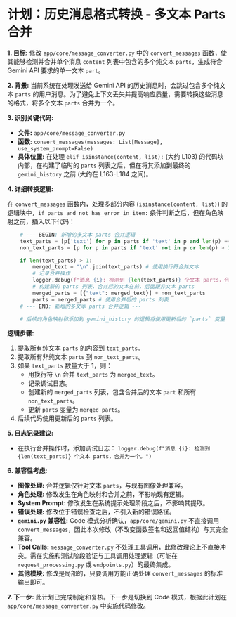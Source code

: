 # 计划：历史消息格式转换 - 多文本 Parts 合并

**1. 目标:**
修改 `app/core/message_converter.py` 中的 `convert_messages` 函数，使其能够检测并合并单个消息 `content` 列表中包含的多个纯文本 `parts`，生成符合 Gemini API 要求的单一文本 `part`。

**2. 背景:**
当前系统在处理发送给 Gemini API 的历史消息时，会跳过包含多个纯文本 `parts` 的用户消息。为了避免上下文丢失并提高响应质量，需要转换这些消息的格式，将多个文本 `parts` 合并为一个。

**3. 识别关键代码:**

* **文件:** `app/core/message_converter.py`
* **函数:** `convert_messages(messages: List[Message], use_system_prompt=False)`
* **具体位置:** 在处理 `elif isinstance(content, list):` (大约 L103) 的代码块内部，在构建了临时的 `parts` 列表之后，但在将其添加到最终的 `gemini_history` 之前 (大约在 L163-L184 之间)。

**4. 详细转换逻辑:**

在 `convert_messages` 函数内，处理多部分内容 (`isinstance(content, list)`) 的逻辑块中，`if parts and not has_error_in_item:` 条件判断之后，但在角色映射之前，插入以下代码：

```python
    # --- BEGIN: 新增的多文本 parts 合并逻辑 ---
    text_parts = [p['text'] for p in parts if 'text' in p and len(p) == 1] # 提取所有纯文本 parts 的内容
    non_text_parts = [p for p in parts if 'text' not in p or len(p) > 1] # 保留所有非文本 parts (如图像)

    if len(text_parts) > 1:
        merged_text = "\n".join(text_parts) # 使用换行符合并文本
        # 记录合并操作
        logger.debug(f"消息 {i}: 检测到 {len(text_parts)} 个文本 parts，合并为一个。")
        # 构建新的 parts 列表，合并后的文本在前，后面跟非文本 parts
        merged_parts = [{"text": merged_text}] + non_text_parts
        parts = merged_parts # 使用合并后的 parts 列表
    # --- END: 新增的多文本 parts 合并逻辑 ---

    # 后续的角色映射和添加到 gemini_history 的逻辑将使用更新后的 `parts` 变量
```

**逻辑步骤:**

1. 提取所有纯文本 `parts` 的内容到 `text_parts`。
2. 提取所有非纯文本 `parts` 到 `non_text_parts`。
3. 如果 `text_parts` 数量大于 1，则：
    * 用换行符 `\n` 合并 `text_parts` 为 `merged_text`。
    * 记录调试日志。
    * 创建新的 `merged_parts` 列表，包含合并后的文本 `part` 和所有 `non_text_parts`。
    * 更新 `parts` 变量为 `merged_parts`。
4. 后续代码使用更新后的 `parts` 列表。

**5. 日志记录建议:**

* 在执行合并操作时，添加调试日志：
    `logger.debug(f"消息 {i}: 检测到 {len(text_parts)} 个文本 parts，合并为一个。")`

**6. 兼容性考虑:**

* **图像处理:** 合并逻辑仅针对文本 `parts`，与现有图像处理兼容。
* **角色处理:** 修改发生在角色映射和合并之前，不影响现有逻辑。
* **System Prompt:** 修改发生在系统提示处理阶段之后，不影响其提取。
* **错误处理:** 修改位于错误检查之后，不引入新的错误路径。
* **`gemini.py` 兼容性:** Code 模式分析确认，`app/core/gemini.py` 不直接调用 `convert_messages`，因此本次修改（不改变函数签名和返回值结构）与其完全兼容。
* **Tool Calls:** `message_converter.py` 不处理工具调用，此修改理论上不直接冲突。需在实施和测试阶段验证与工具调用处理逻辑（可能在 `request_processing.py` 或 `endpoints.py`）的最终集成。
* **其他模块:** 修改是局部的，只要调用方能正确处理 `convert_messages` 的标准输出即可。

**7. 下一步:**
此计划已完成制定和复核。下一步是切换到 Code 模式，根据此计划在 `app/core/message_converter.py` 中实施代码修改。
